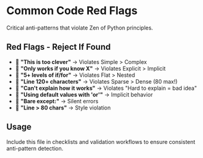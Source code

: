 # Common Code Red Flags

Critical anti-patterns that violate Zen of Python principles.

## Red Flags - Reject If Found

- 🚨 **"This is too clever"** → Violates Simple > Complex
- 🚨 **"Only works if you know X"** → Violates Explicit > Implicit
- 🚨 **"5+ levels of if/for"** → Violates Flat > Nested
- 🚨 **"Line 120+ characters"** → Violates Sparse > Dense (80 max!)
- 🚨 **"Can't explain how it works"** → Violates "Hard to explain = bad idea"
- 🚨 **"Using default values with 'or'"** → Implicit behavior
- 🚨 **"Bare except:"** → Silent errors
- 🚨 **"Line > 80 chars"** → Style violation

## Usage

Include this file in checklists and validation workflows to ensure consistent anti-pattern detection.
